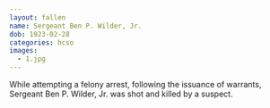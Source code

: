 ```yaml
---
layout: fallen
name: Sergeant Ben P. Wilder, Jr.
dob: 1923-02-28
categories: hcso
images:
  - 1.jpg
---
```


While attempting a felony arrest, following the issuance of warrants, Sergeant Ben P. Wilder, Jr. was shot and killed by a suspect.
